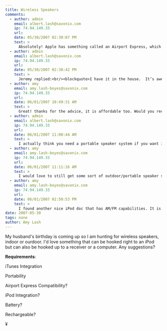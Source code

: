 ```yaml
---
title: Wireless Speakers
comments:
  - author: admin
    email: albert.lash@savonix.com
    ip: 74.94.149.33
    url:
    date: 05/30/2007 02:30:07 PM
    text: >
      Absolutely! Apple has something called an Airport Express, which allows you to connect any type of audio system to your iTunes setup.<br/><br/>I believe Jeremy has one of these, so I'll ask him to chime in.
  - author: admin
    email: albert.lash@savonix.com
    ip: 74.94.149.33
    url:
    date: 05/30/2007 02:38:42 PM
    text: >
      Jeremy replied:<br/><blockquote>I have it in the house.  It’s awesome.  And super easy to set up if you are on itunes.  Plug it into the wall and connect to stereo receiver via RCA cable  to 1/4 inch.<br/>Walla.  Wireless music through your itunes.  </blockquote>
  - author: amy
    email: amy.lash-boyes@savonix.com
    ip: 74.94.149.33
    url:
    date: 06/01/2007 10:49:31 AM
    text: >
      Great! thanks for the advice, it is affordable too. Would you recommend getting the Keyspan Express remote control as well?
  - author: admin
    email: albert.lash@savonix.com
    ip: 74.94.149.33
    url:
    date: 06/01/2007 11:00:44 AM
    text: >
      I actually think you need a portable speaker system if you want it to be portable. Something like the alteclansing inmotion or the dlo iboom.
  - author: amy
    email: amy.lash-boyes@savonix.com
    ip: 74.94.149.33
    url:
    date: 06/01/2007 11:11:16 AM
    text: >
      I would love to still get some sort of outdoor/portable speaker system to go with the iPod. One that has the capabilities to also work as a radio or with a radio... I have found a few buy know nothing about them<br/><br/><a href="http://www.jr.com/JRProductPage.process?Product=4142170&amp;JRSource=nsa&amp;nsa=1" rel="nofollow">http://www.jr.com/JRProductPage.process?Product=4142170&amp;JRSource=nsa&amp;nsa=1</a><br/><br/><a href="http://www.amazon.com/Oregon-Scientific-IB368-Wireless-Transmitter/dp/B000BP2YZI/ref=sr_1_48/002-1438697-3561651?ie=UTF8&amp;s=electronics&amp;qid=1180710372&amp;sr=8-48" rel="nofollow">http://www.amazon.com/Oregon-Scientific-IB368-Wireless-Transmitter/dp/B000BP2YZI/ref=sr_1_48/002-1438697-3561651?ie=UTF8&amp;s=electronics&amp;qid=1180710372&amp;sr=8-48</a><br/><br/>Let me know if anyone has any experience with either of these.
  - author: amy
    email: amy.lash-boyes@savonix.com
    ip: 74.94.149.33
    url:
    date: 06/01/2007 02:50:53 PM
    text: >
      I found another nice iPod doc that has AM/FM capabilities. It is not wireless and it is pricy but Tivoli is a good company.<br/><br/><a href="http://www.amazon.com/Tivoli-Audio-iSongBook-Portable-System/dp/B000BFGB6G" rel="nofollow">http://www.amazon.com/Tivoli-Audio-iSongBook-Portable-System/dp/B000BFGB6G</a>
date: 2007-05-30
tags: none
author: Amy Lash
---
```

My husband's birthday is coming up so I am hunting for wireless speakers, indoor or ourdoor. I'd love something that can be hooked right to an iPod but can also be hooked up to a receiver or a computer. Any suggestions?

<strong>Requirements</strong>:

iTunes Integration

Portability

Airport Express Compatibility?

iPod Integration?

Battery?

Rechargeable?

¥

